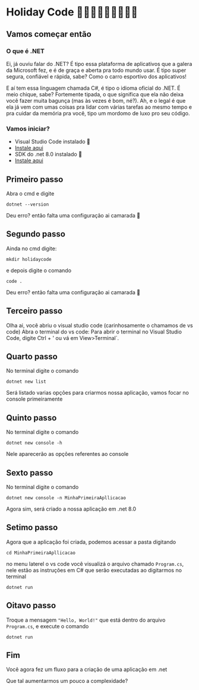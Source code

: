 # Holiday Code 🥳🎉💃🕺👯👯‍♂️👯‍♀️
## Vamos começar então 
### O que é .NET
Ei, já ouviu falar do .NET? É tipo essa plataforma de aplicativos que a galera da Microsoft fez, e é de graça e aberta pra todo mundo usar. É tipo super segura, confiável e rápida, sabe? Como o carro esportivo dos aplicativos!

E aí tem essa linguagem chamada C#, é tipo o idioma oficial do .NET. É meio chique, sabe? Fortemente tipada, o que significa que ela não deixa você fazer muita bagunça (mas às vezes é bom, né?). Ah, e o legal é que ela já vem com umas coisas pra lidar com várias tarefas ao mesmo tempo e pra cuidar da memória pra você, tipo um mordomo de luxo pro seu código.


### Vamos iniciar?

- Visual Studio Code instalado 🫡
- [Instale aqui](https://code.visualstudio.com/download)
- SDK do .net 8.0 instalado 🫡
- [Instale aqui](https://dotnet.microsoft.com/en-us/download)
  
## Primeiro passo 
Abra o cmd e digite 
```
dotnet --version
```
Deu erro? então falta uma configuração ai camarada 🫣

## Segundo passo
Ainda no cmd digite: 
```
mkdir holidaycode
```
e depois digite o comando 
```
code .
```
Deu erro? então falta uma configuração ai camarada 🫣

## Terceiro passo
Olha ai, você abriu o visual studio code (carinhosamente o chamamos de vs code) 
Abra o terminal do vs code: Para abrir o terminal no Visual Studio Code, digite Ctrl + ' ou vá em View>Terminal`.

## Quarto passo
No terminal digite o comando 
```
dotnet new list
```
Será listado varias opções para criarmos nossa aplicação, vamos focar no console primeiramente

## Quinto passo
No terminal digite o comando 
```
dotnet new console -h
```
Nele aparecerão as opções referentes ao console 

## Sexto passo
No terminal digite o comando 
```
dotnet new console -n MinhaPrimeiraApllicacao
```
Agora sim, será criado a nossa aplicação em .net 8.0

## Setimo passo
Agora que a aplicação foi criada, podemos acessar a pasta digitando
```
cd MinhaPrimeiraApllicacao
```
no menu laterel o vs code você visualizá o arquivo chamado `Program.cs`, nele estão as instruções em C# que serão executadas ao digitarmos no terminal
```
dotnet run 
```
## Oitavo passo
Troque a mensagem `"Hello, World!"` que está dentro do arquivo `Program.cs`, e execute o comando 
```
dotnet run 
```
## Fim
Você agora fez um fluxo para a criação de uma aplicação em .net

Que tal aumentarmos um pouco a complexidade?
